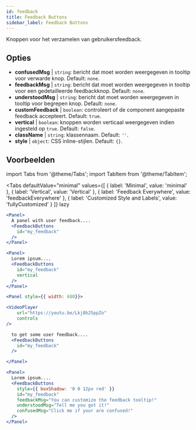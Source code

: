 ```yaml
---
id: feedback 
title: Feedback Buttons
sidebar_label: Feedback Buttons
---
```


Knoppen voor het verzamelen van gebruikersfeedback.

## Opties

* __confusedMsg__ | `string`: bericht dat moet worden weergegeven in tooltip voor verwarde knop. Default: `none`.
* __feedbackMsg__ | `string`: bericht dat moet worden weergegeven in tooltip voor een gedetailleerde feedbackknop. Default: `none`.
* __understoodMsg__ | `string`: bericht dat moet worden weergegeven in tooltip voor begrepen knop. Default: `none`.
* __customFeedback__ | `boolean`: controleert of de component aangepaste feedback accepteert. Default: `true`.
* __vertical__ | `boolean`: knoppen worden verticaal weergegeven indien ingesteld op `true`. Default: `false`.
* __className__ | `string`: klassennaam. Default: `''`.
* __style__ | `object`: CSS inline-stijlen. Default: `{}`.


## Voorbeelden

import Tabs from '@theme/Tabs';
import TabItem from '@theme/TabItem';

<Tabs
    defaultValue="minimal"
    values={[
        { label: 'Minimal', value: 'minimal' },
        { label: 'Vertical', value: 'Vertical' },
        { label: 'Feedback Everywhere', value: 'feedbackEverywhere' },
        { label: 'Customized Style and Labels', value: 'fullyCustomized' }
    ]}
    lazy
>

<TabItem value="minimal">

```jsx live
<Panel>
  A panel with user feedback....
  <FeedbackButtons
    id="my_feedback" 
  />
</Panel>
```

</TabItem>

<TabItem value="Vertical">

```jsx live
<Panel>
  Lorem ipsum....
  <FeedbackButtons
    id="my_feedback" 
    vertical
  />
</Panel>
```
</TabItem>

<TabItem value="feedbackEverywhere">

```jsx live
<Panel style={{ width: 680}}>

<VideoPlayer
    url="https://youtu.be/Lkj8b25ppZo"
    controls
/>

  to get some user feedback....
  <FeedbackButtons
    id="my_feedback" 
  />

</Panel>
```
</TabItem>

<TabItem value="fullyCustomized">

```jsx live
<Panel>
  Lorem ipsum....
  <FeedbackButtons
    style={{ boxShadow: '0 0 12px red' }}
    id="my_feedback"  
    feedbackMsg="You can customize the feedback tooltip!"
    understoodMsg="Tell me you got it!" 
    confusedMsg="Click me if your are confused!" 
  />
</Panel>
```
</TabItem>

</Tabs>
